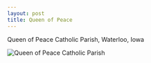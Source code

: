 ```yaml
---
layout: post
title: Queen of Peace
---
```


Queen of Peace Catholic Parish, Waterloo, Iowa

![Queen of Peace Catholic Parish](https://cdn.jasonsturges.com/photos/landscape/IMG_14040.jpg)
